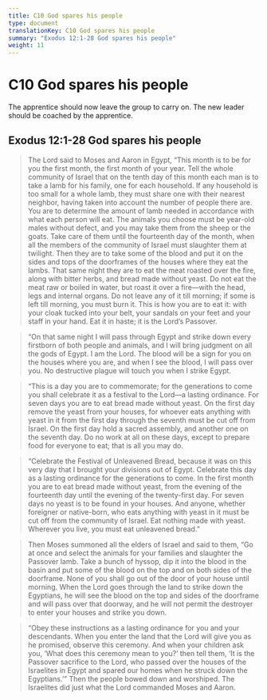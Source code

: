 ```yaml
---
title: C10 God spares his people
type: document
translationKey: C10 God spares his people
summary: "Exodus 12:1-28 God spares his people"
weight: 11
---
```

# C10 God spares his people

The apprentice should now leave the group to carry on. The new leader should be coached by the apprentice.

## Exodus 12:1-28 God spares his people

>   The Lord said to Moses and Aaron in Egypt, “This month is to be for you the first month, the first month of your year. Tell the whole community of Israel that on the tenth day of this month each man is to take a lamb for his family, one for each household. If any household is too small for a whole lamb, they must share one with their nearest neighbor, having taken into account the number of people there are. You are to determine the amount of lamb needed in accordance with what each person will eat. The animals you choose must be year-old males without defect, and you may take them from the sheep or the goats. Take care of them until the fourteenth day of the month, when all the members of the community of Israel must slaughter them at twilight. Then they are to take some of the blood and put it on the sides and tops of the doorframes of the houses where they eat the lambs. That same night they are to eat the meat roasted over the fire, along with bitter herbs, and bread made without yeast. Do not eat the meat raw or boiled in water, but roast it over a fire—with the head, legs and internal organs. Do not leave any of it till morning; if some is left till morning, you must burn it. This is how you are to eat it: with your cloak tucked into your belt, your sandals on your feet and your staff in your hand. Eat it in haste; it is the Lord’s Passover.

>   “On that same night I will pass through Egypt and strike down every firstborn of both people and animals, and I will bring judgment on all the gods of Egypt. I am the Lord. The blood will be a sign for you on the houses where you are, and when I see the blood, I will pass over you. No destructive plague will touch you when I strike Egypt.

>   “This is a day you are to commemorate; for the generations to come you shall celebrate it as a festival to the Lord—a lasting ordinance. For seven days you are to eat bread made without yeast. On the first day remove the yeast from your houses, for whoever eats anything with yeast in it from the first day through the seventh must be cut off from Israel. On the first day hold a sacred assembly, and another one on the seventh day. Do no work at all on these days, except to prepare food for everyone to eat; that is all you may do.

>   “Celebrate the Festival of Unleavened Bread, because it was on this very day that I brought your divisions out of Egypt. Celebrate this day as a lasting ordinance for the generations to come. In the first month you are to eat bread made without yeast, from the evening of the fourteenth day until the evening of the twenty-first day. For seven days no yeast is to be found in your houses. And anyone, whether foreigner or native-born, who eats anything with yeast in it must be cut off from the community of Israel. Eat nothing made with yeast. Wherever you live, you must eat unleavened bread.”

>   Then Moses summoned all the elders of Israel and said to them, “Go at once and select the animals for your families and slaughter the Passover lamb. Take a bunch of hyssop, dip it into the blood in the basin and put some of the blood on the top and on both sides of the doorframe. None of you shall go out of the door of your house until morning. When the Lord goes through the land to strike down the Egyptians, he will see the blood on the top and sides of the doorframe and will pass over that doorway, and he will not permit the destroyer to enter your houses and strike you down.

>   “Obey these instructions as a lasting ordinance for you and your descendants. When you enter the land that the Lord will give you as he promised, observe this ceremony. And when your children ask you, ‘What does this ceremony mean to you?’ then tell them, ‘It is the Passover sacrifice to the Lord, who passed over the houses of the Israelites in Egypt and spared our homes when he struck down the Egyptians.’” Then the people bowed down and worshiped. The Israelites did just what the Lord commanded Moses and Aaron.


